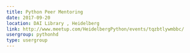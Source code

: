 ```yaml
---
title: Python Peer Mentoring
date: 2017-09-20
location: DAI Library , Heidelberg
link: http://www.meetup.com/HeidelbergPython/events/tqzbtlywmbbc/
usergroup: pythonhd
type: usergroup
---
```


